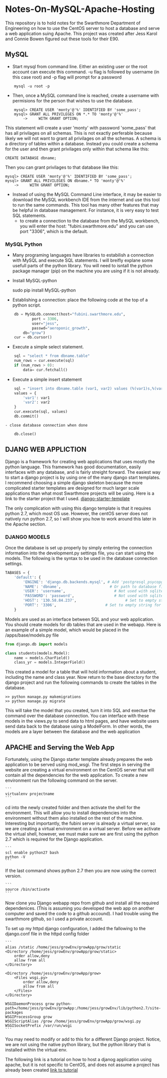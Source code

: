 # Notes-On-MySQL-Apache-Hosting

This repository is to hold notes for the Swarthmore Department of Engineering on how to use the CentOS server to host a database and serve a web application suing Apache. This project was created after Jess Karol and Connie Bowen figured out these tools for their E90. 

## MySQL ##
- Start mysql from command line. Either an existing user or the root account can
execute this command. -u flag is followed by username (in this case root) and -p flag will prompt for a password

```
    mysql -u root -p
```

- Then, once a MySQL command line is reached, create a username with permisions for the person that wishes to use the database. 

```
    mysql> CREATE USER 'monty'@'%' IDENTIFIED BY 'some_pass';
    mysql> GRANT ALL PRIVILEGES ON *.* TO 'monty'@'%'
        ->     WITH GRANT OPTION;
```

This statement will create a user 'monty' with password 'some_pass' that has 
all privilages on all schemas. This is not exactly perferable because 
likely we will not want to grant all privilages on all the schemas. A schema
is a directory of tables within a database. Instead you could create a schema 
for the user and then grant privilages only within that schema like this:

    CREATE DATABASE dbname;

Then you can grant privilages to that database like this:

    mysql> CREATE USER 'monty'@'%' IDENTIFIED BY 'some_pass';
    mysql> GRANT ALL PRIVILEGES ON dbname.* TO 'monty'@'%'
        ->     WITH GRANT OPTION;

- Instead of using the MySQL Command Line interface, it may be easier to download
the MySQL workbench IDE from the internet and use this tool to run the same commands. This tool has many other features that may be helpful in database management. For instance, it is very easy to test SQL statements. 
    - to create a connection to the database from the MySQL workbench, you will 
    enter the host: "fubini.swarthmore.edu" and you can use port "3306", which 
    is the default. 

### MySQL Python ###
- Many programing languages have libraries to estabilish a connection with MySQL
and execute SQL statements. I will breifly explane some usefull parts of the 
python library. You will need to isntall the python package manager (pip) on 
the machine you are using if it is not already.
- Install MySQL-python

    sudo pip install MySQL-python

- Establishing a connection: place the following code at the top of a 
    python script.
```python
    db = MySQLdb.connect(host="fubini.swarthmore.edu",
            port = 3306,
            user="jess",
            passwd="aeroponic_growth",
        db="grow")
    cur = db.cursor()
```
- Execute a simple select statement.

```python
    sql = "select * from dbname.table"
    num_rows = cur.execute(sql)
    if (num_rows > 0):
        data= cur.fetchall()
```
- Execute a simple insert statement

```python
    sql = "insert into dbname.table (var1, var2) values (%(var1)s,%(var2))"
    values = {
        'var1': var1
        'var2': var2
    }
    cur.execute(sql, values)
    db.commit()
```
    - close database connection when done

```python
    db.close()
```

## DJANG WEB APPLICTION ##
Django is a framework for creating web applications that uses mostly the python language. This framework
has good documentation, easily interfaces with any database, and is fairly streight forward. 
The easiest way to start a django project is by using one of the many django start templates.
I recommend choosing a simple django skeleton because the more complicated starter templates
are designed for much larger scale applications than what most Swarthmore projects will be using.
Here is a link to the starter project that I used. [django-starter-template](https://github.com/fasouto/django-starter-template)

The only complication with using this django template is that it requires python 2.7, which most OS
use. However, the centOS server does not natively run python 2.7, so I will show you how to work
around this later in the Apache section. 

### DJANGO MODELS ###
Once the database is set up properly by simply entering the connection information into the development.py 
settings file, you can start using the models. The following is the syntax to be used in the database connection
settings.

```python
TABASES = {
    'default': {
        'ENGINE': 'django.db.backends.mysql', # Add 'postgresql_psycopg2', 'mysql', 'sqlite3' or 'oracle'.
        'NAME': 'dbname',                      # Or path to database file if using sqlite3.
        'USER': 'username',                      # Not used with sqlite3.
        'PASSWORD': 'password',                  # Not used with sqlite3.
        'HOST': '130.58.84.237',                      # Set to empty string for localhost. Not used with sqlite3.
        'PORT': '3306',                      # Set to empty string for default. Not used with sqlite3.
    }
```

Models are used as an interface between SQL and your web application. You should create models for db tables that
are used in the webapp. Here is an example of a simple model, which would be placed in the /apps/base/models.py file

```python
from django.db import models

class students(models.Model):
    name = models.CharField()
    class_yr = models.IntegerField()
```

This created a model for a table that will hold information about a student, including the name and class year.
Now return to the base directory for the django project and run the following commands to create the tables
in the database. 

```
>> python manage.py makemigrations
>> python manage.py migrate
```

This will take the model that you created, turn it into SQL and exectue the command over the database connection.
You can interface with these models in the views.py to send data to html pages, and have website users send data
back to the database using a ModelForm. In other words, the models are a layer between the database and the web 
application

## APACHE and Serving the Web App ##

Fortunately, using the Django starter template already prepares the web application to be served using mod_wsgi.
The first steps in serving the website are creating a virtual environment on the CentOS server that will
contain all the dependencies for the web application. To create a new environment run the following command
on the server.

    ```
    virtualenv projectname
    ```

cd into the newly created folder and then activate the shell for the environment. This will allow you to install
dependencies into the environment without them also installed on the rest of the machine. Interesting but importantly,
the fubini server is already a virtual server, so we are creating a virtual environment on a virtual server. Before we
activate the virtual shell, however, we must make sure we are first using the python 2.7 which is required for 
the Django application. 

    ```
    scl enable python27 bash
    python -V
    ```

If the last command shows python 2.7 then you are now using the correct version.

    ```
    source /bin/activate
    ```
Now clone you Django webapp repo from github and install all the required dependenices. (This is assuming
you developed the web app on another computer and saved the code to a github accound). I had trouble
using the swarthmore github, so I used a private account. 

To set up my httpd django configuration, I added the fallowing to the django.conf file in the 
httpd config folder

    ```
    alias /static /home/jess/growEnv/growApp/grow/static
    <Directory /home/jess/growEnv/growApp/grow/static>
        order allow,deny
        allow from all
    </Directory>

    <Directory /home/jess/growEnv/growApp/grow>
        <Files wsgi.py>
            order allow,deny
            allow from all
        </Files>
    </Directory>

    WSGIDaemonProcess grow python-path=/home/jess/growEnv/growApp:/home/jess/growEnv/lib/python2.7/site-packages
    WSGIProcessGroup grow
    WSGIScriptAlias /grow /home/jess/growEnv/growApp/grow/wsgi.py
    WSGISocketPrefix /var/run/wsgi
    ```

You may need to modify or add to this for a different Django project. Notice, we are not using the native python library,
but the python library that is installed within the virtual env. 

The following link is a tutorial on how to host a djanog application using apache, but it is not specific to CentOS, and 
does not assume a project has already been created [link to tutorial](https://www.digitalocean.com/community/tutorials/how-to-serve-django-applications-with-apache-and-mod_wsgi-on-ubuntu-14-04)



                                











    
    
